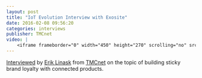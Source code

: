 ```yaml
---
layout: post
title: "IoT Evolution Interview with Exosite"
date: 2016-02-08 09:56:20
categories: interviews
publisher: TMCnet
video: |
    <iframe frameborder="0" width="450" height="270" scrolling="no" src="http://www.tmcnet.com/tmc/videos/videoiframe.aspx?vid=11977&width=450&height=270"></iframe>
---
```


[Interviewed][ln1] by [Erik Linask][ln2] from [TMCnet][ln3] on the topic of building sticky brand loyalty with connected products.

[ln1]: http://www.tmcnet.com/tmc/videos/default.aspx?vid=11977
[ln2]: https://twitter.com/elinask
[ln3]: http://www.tmcnet.com/

